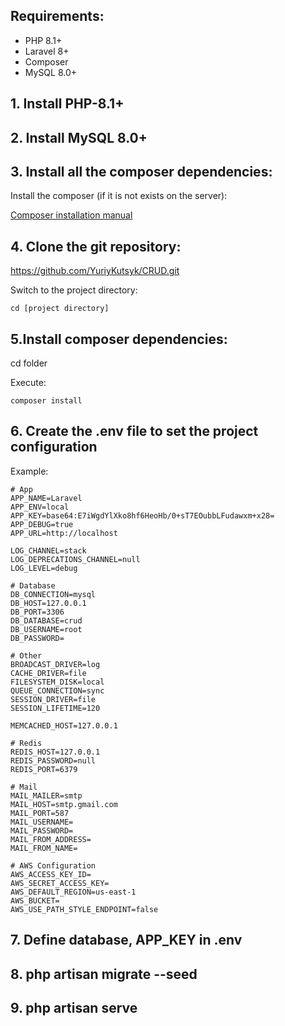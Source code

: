 ## Requirements:
* PHP 8.1+
* Laravel 8+
* Composer
* MySQL 8.0+

## 1. Install PHP-8.1+

## 2. Install MySQL 8.0+

## 3. Install all the composer dependencies:

Install the composer (if it is not exists on the server):

[Composer installation manual](https://getcomposer.org/doc/00-intro.md#installation-linux-unix-osx)

## 4. Clone the git repository:

https://github.com/YuriyKutsyk/CRUD.git

Switch to the project directory:
```
cd [project directory]
```

## 5.Install composer dependencies:

cd folder

Execute:

```
composer install
```

## 6. Create the .env file to set the project configuration

Example:

```
# App
APP_NAME=Laravel
APP_ENV=local
APP_KEY=base64:E7iWgdYlXko8hf6HeoHb/0+sT7EOubbLFudawxm+x28=
APP_DEBUG=true
APP_URL=http://localhost

LOG_CHANNEL=stack
LOG_DEPRECATIONS_CHANNEL=null
LOG_LEVEL=debug

# Database
DB_CONNECTION=mysql
DB_HOST=127.0.0.1
DB_PORT=3306
DB_DATABASE=crud
DB_USERNAME=root
DB_PASSWORD=

# Other
BROADCAST_DRIVER=log
CACHE_DRIVER=file
FILESYSTEM_DISK=local
QUEUE_CONNECTION=sync
SESSION_DRIVER=file
SESSION_LIFETIME=120

MEMCACHED_HOST=127.0.0.1

# Redis
REDIS_HOST=127.0.0.1
REDIS_PASSWORD=null
REDIS_PORT=6379

# Mail
MAIL_MAILER=smtp
MAIL_HOST=smtp.gmail.com
MAIL_PORT=587
MAIL_USERNAME=
MAIL_PASSWORD=
MAIL_FROM_ADDRESS=
MAIL_FROM_NAME=

# AWS Configuration
AWS_ACCESS_KEY_ID=
AWS_SECRET_ACCESS_KEY=
AWS_DEFAULT_REGION=us-east-1
AWS_BUCKET=
AWS_USE_PATH_STYLE_ENDPOINT=false
```

## 7. Define database, APP_KEY in .env

## 8. php artisan migrate --seed

## 9. php artisan serve

